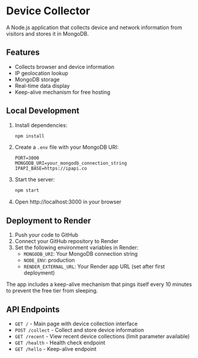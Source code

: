 # Device Collector

A Node.js application that collects device and network information from visitors and stores it in MongoDB.

## Features

- Collects browser and device information
- IP geolocation lookup
- MongoDB storage
- Real-time data display
- Keep-alive mechanism for free hosting

## Local Development

1. Install dependencies:
   ```bash
   npm install
   ```

2. Create a `.env` file with your MongoDB URI:
   ```
   PORT=3000
   MONGODB_URI=your_mongodb_connection_string
   IPAPI_BASE=https://ipapi.co
   ```

3. Start the server:
   ```bash
   npm start
   ```

4. Open http://localhost:3000 in your browser

## Deployment to Render

1. Push your code to GitHub
2. Connect your GitHub repository to Render
3. Set the following environment variables in Render:
   - `MONGODB_URI`: Your MongoDB connection string
   - `NODE_ENV`: production
   - `RENDER_EXTERNAL_URL`: Your Render app URL (set after first deployment)

The app includes a keep-alive mechanism that pings itself every 10 minutes to prevent the free tier from sleeping.

## API Endpoints

- `GET /` - Main page with device collection interface
- `POST /collect` - Collect and store device information
- `GET /recent` - View recent device collections (limit parameter available)
- `GET /health` - Health check endpoint
- `GET /hello` - Keep-alive endpoint
